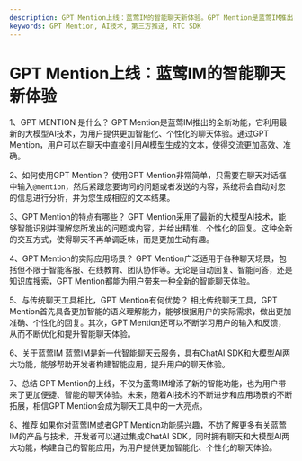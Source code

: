 ```yaml
---
description: GPT Mention上线：蓝莺IM的智能聊天新体验。GPT Mention是蓝莺IM推出的全新功能，为用户提供更加智能化、个性化的聊天体验。
keywords: GPT Mention, AI技术, 第三方推送, RTC SDK
---
```

# GPT Mention上线：蓝莺IM的智能聊天新体验

1、GPT MENTION 是什么？
GPT Mention是蓝莺IM推出的全新功能，它利用最新的大模型AI技术，为用户提供更加智能化、个性化的聊天体验。通过GPT Mention，用户可以在聊天中直接引用AI模型生成的文本，使得交流更加高效、准确。

2、如何使用GPT Mention？
使用GPT Mention非常简单，只需要在聊天对话框中输入`@mention`，然后紧跟您要询问的问题或者发送的内容，系统将会自动对您的信息进行分析，并为您生成相应的文本结果。

3、GPT Mention的特点有哪些？
GPT Mention采用了最新的大模型AI技术，能够智能识别并理解您所发出的问题或内容，并给出精准、个性化的回复。这种全新的交互方式，使得聊天不再单调乏味，而是更加生动有趣。

4、GPT Mention的实际应用场景？
GPT Mention广泛适用于各种聊天场景，包括但不限于智能客服、在线教育、团队协作等。无论是自动回复、智能问答，还是知识库搜索，GPT Mention都能为用户带来一种全新的智能聊天体验。

5、与传统聊天工具相比，GPT Mention有何优势？
相比传统聊天工具，GPT Mention首先具备更加智能的语义理解能力，能够根据用户的实际需求，做出更加准确、个性化的回复。其次，GPT Mention还可以不断学习用户的输入和反馈，从而不断优化和提升智能聊天体验。

6、关于蓝莺IM
蓝莺IM是新一代智能聊天云服务，具有ChatAI SDK和大模型AI两大功能，能够帮助开发者构建智能应用，提升用户的聊天体验。

7、总结
GPT Mention的上线，不仅为蓝莺IM增添了新的智能功能，也为用户带来了更加便捷、智能的聊天体验。未来，随着AI技术的不断进步和应用场景的不断拓展，相信GPT Mention会成为聊天工具中的一大亮点。

8、推荐
如果你对蓝莺IM或者GPT Mention功能感兴趣，不妨了解更多有关蓝莺IM的产品与技术，开发者可以通过集成ChatAI SDK，同时拥有聊天和大模型AI两大功能，构建自己的智能应用，为用户提供更加智能化、个性化的聊天体验。